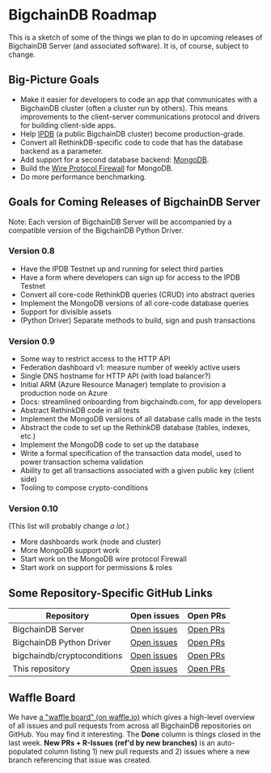 # BigchainDB Roadmap

This is a sketch of some of the things we plan to do in upcoming releases of BigchainDB Server (and associated software). It is, of course, subject to change.


## Big-Picture Goals

* Make it easier for developers to code an app that communicates with a BigchainDB cluster (often a cluster run by others). This means improvements to the client-server communications protocol and drivers for building client-side apps.
* Help [IPDB](https://ipdb.foundation/) (a public BigchainDB cluster) become production-grade.
* Convert all RethinkDB-specific code to code that has the database backend as a parameter.
* Add support for a second database backend: [MongoDB](https://www.mongodb.com/).
* Build the [Wire Protocol Firewall](https://github.com/bigchaindb/bigchaindb/issues/594) for MongoDB.
* Do more performance benchmarking.
 

## Goals for Coming Releases of BigchainDB Server

Note: Each version of BigchainDB Server will be accompanied by a compatible version of the BigchainDB Python Driver.

### Version 0.8

* Have the IPDB Testnet up and running for select third parties
* Have a form where developers can sign up for access to the IPDB Testnet
* Convert all core-code RethinkDB queries (CRUD) into abstract queries
* Implement the MongoDB versions of all core-code database queries
* Support for divisible assets
* (Python Driver) Separate methods to build, sign and push transactions


### Version 0.9

* Some way to restrict access to the HTTP API
* Federation dashboard v1: measure number of weekly active users
* Single DNS hostname for HTTP API (with load balancer?)
* Initial ARM (Azure Resource Manager) template to provision a production node on Azure
* Docs: streamlined onboarding from bigchaindb.com, for app developers
* Abstract RethinkDB code in all tests
* Implement the MongoDB versions of all database calls made in the tests
* Abstract the code to set up the RethinkDB database (tables, indexes, etc.)
* Implement the MongoDB code to set up the database
* Write a formal specification of the transaction data model, used to power transaction schema validation
* Ability to get all transactions associated with a given public key (client side)
* Tooling to compose crypto-conditions


### Version 0.10

(This list will probably change _a lot_.)

* More dashboards work (node and cluster)
* More MongoDB support work
* Start work on the MongoDB wire protocol Firewall
* Start work on support for permissions & roles


## Some Repository-Specific GitHub Links

| **Repository** | **Open issues** | **Open PRs** |
|----------------|-----------------|--------------|
| BigchainDB Server | [Open issues](https://github.com/bigchaindb/bigchaindb/issues) | [Open PRs](https://github.com/bigchaindb/bigchaindb/pulls) |
| BigchainDB Python Driver | [Open issues](https://github.com/bigchaindb/bigchaindb-driver/issues) | [Open PRs](https://github.com/bigchaindb/bigchaindb-driver/pulls) |
| bigchaindb/cryptoconditions | [Open issues](https://github.com/bigchaindb/cryptoconditions/issues) | [Open PRs](https://github.com/bigchaindb/cryptoconditions/pulls) |
| This repository | [Open issues](https://github.com/bigchaindb/org/issues) | [Open PRs](https://github.com/bigchaindb/org/pulls) |


## Waffle Board

We have [a "waffle board" (on waffle.io)](https://waffle.io/bigchaindb/org/) which gives a high-level overview of all issues and pull requests from across all BigchainDB repositories on GitHub. You may find it interesting. The **Done** column is things closed in the last week. **New PRs + R-Issues (ref'd by new branches)** is an auto-populated column listing 1) new pull requests and 2) issues where a new branch referencing that issue was created.

